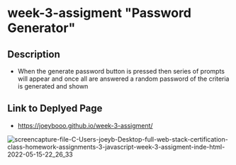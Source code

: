 # week-3-assigment "Password Generator"

## Description
* When the generate password button is pressed then series of prompts will appear and once all are answered a random password of the criteria is generated and shown

## Link to Deplyed Page
* https://joeybooo.github.io/week-3-assigment/

![screencapture-file-C-Users-joeyb-Desktop-full-web-stack-certification-class-homework-assignments-3-javascript-week-3-assigment-inde-html-2022-05-15-22_26_33](https://user-images.githubusercontent.com/98803950/168525327-7dd9de62-7506-4622-b6b8-9dd757644fb8.png)

